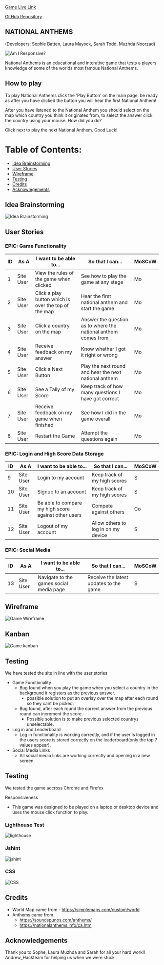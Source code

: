 [Game Live Link](https://anthem-game.herokuapp.com/)

[GitHub Repository](https://github.com/users/sophiebatten123/projects/2/views/1)

## NATIONAL ANTHEMS

(Developers: Sophie Batten, Laura Mayock, Sarah Todd, Muzhda Noorzad)

![Am I Responsive?]()

National Anthems is an educational and interative game that tests a players knowledge of some of the worlds most famous National Anthems.

## How to play

To play National Anthems click the 'Play Button' on the main page, be ready as after you have clicked the button you will hear the first National Anthem! 

After you have listened to the National Anthem you should select on the map which country you think it originates from, to select the answer click the country using your mouse. How did you do?

Click next to play the next National Anthem. Good Luck!

# Table of Contents:

- [Idea Brainstorming](#idea-brainstorming)
- [User Stories](#user-stories)
- [Wireframe](#wireframe)
- [Testing](#testing)
- [Credits](#credits)
- [Acknowlegements](#Acknowlegements)


## Idea Brainstorming

![Idea Brainstorming](static/images/ideas-brainstorm.png)

## User Stories

### EPIC: Game Functionality

| ID | As A |I want to be able to...|So that I can...|MoSCoW|
|----|------|-----------------------|----------------|------|
|1| Site User | View the rules of the game when clicked | See how to play the game at any stage | Mo |
|2| Site User | Click a play button which is over the top of the map | Hear the first national anthem and start the game | Mo |
|3| Site User | Click a country on the map | Answer the question as to where the national anthem comes from | Mo |
|4| Site User | Receive feedback on my answer | Know whether I got it right or wrong | Mo |
|5| Site User | Click a Next Button | Play the next round and hear the next national anthem | Mo |
|6| Site User | See a Tally of my Score | Keep track of how many questions I have got correct | Mo |
|7| Site User | Receive feedback on my game when finished | See how I did in the game overall | Mo |
|8| Site User | Restart the Game | Attempt the questions again | Mo |

### EPIC: Login and High Score Data Storage

| ID | As A |I want to be able to...|So that I can...|MoSCoW|
|----|------|-----------------------|----------------|------|
|9| Site User | Login to my account | Keep track of my high scores | S |
|10| Site User | Signup to an account | Keep track of my high scores | S |
|11| Site User | Be able to compare my high score against other users | Compete against others | Co |
|12| Site User | Logout of my account | Allow others to log in on my device | S |

### EPIC: Social Media

| ID | As A |I want to be able to...|So that I can...|MoSCoW|
|----|------|-----------------------|----------------|------|
|13| Site User | Navigate to the games social media page | Receive the latest updates to the game | S |

## Wireframe

![Game Wireframe](static/images/wireframe.png)

## Kanban

![Game kanban](static/images/kanban.png)

## Testing

We have tested the site in line with the user stories
- Game Functionality 
    - Bug found when you play the game when you select a country in the background it registers as the previous answer.   
        - possible solution to put an overlay over the map after each round so they cant be picked.
    - Bug found, after each round the correct answer from the previous round can increment the score.
        - Possible solution is to make previous selected countrys unselectable.
- Log in and Leaderboard
    - Log in functionality is working correctly, and if the user is logged in the users score is stored correctly on the leaderboard(only the top 7 values appear).
- Social Media Links
    - All social media links are working correctly and opening in a new screen.

## Testing

We tested the game accross Chrome and Firefox

Responsiveness
- This game was designed to be played on a laptop or desktop device and uses the mouse click function to play.

### Lighthouse Test
![lighthouse](static/images/lighthouse-na.png)

### Jshint 
![jshint](static/images/jshint.png)

### CSS
![CSS](static/images/css-validator.png)


## Credits

- World Map came from - https://simplemaps.com/custom/world
- Anthems came from
    - https://soundspunos.com/anthems/
    - https://nationalanthems.info/ca.htm

## Acknowledgements

Thank you to 
Sophe, Laura Muzhda and Sarah for all your hard work!!
Andrew_Hackteam for helping us when we were stuck
